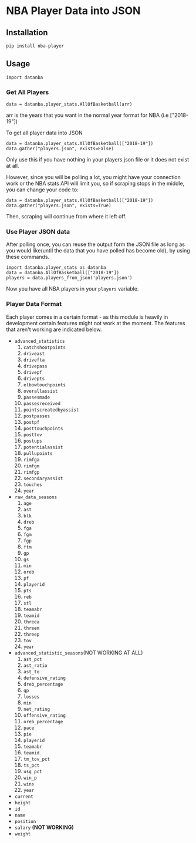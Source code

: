 # NBA Player Data into JSON

## Installation
```
pip install nba-player
```

## Usage

```
import datanba
```

### Get All Players
```
data = datanba.player_stats.AllOfBasketball(arr)
```
arr is the years that you want in the normal year format for NBA (i.e ["2018-19"])

To get all player data into JSON

```
data = datanba.player_stats.AllOfBasketball(["2018-19"])
data.gather("players.json", exists=False)
```
Only use this if you have nothing in your players.json file or it does not exist at all.

However, since you will be polling a lot, you might have your connection work or the NBA stats API will limit you, so if scraping stops in the middle, you can change your code to:

```
data = datanba.player_stats.AllOfBasketball(["2018-19"])
data.gather("players.json", exists=True)
```
Then, scraping will continue from where it left off.

### Use Player JSON data

After polling once, you can reuse the output form the JSON file as long as you would like(until the data that you have polled has become old), by using these commands.

```
import datanba.player_stats as datanba
data = datanba.AllOfBasketball(["2018-19"])
players = data.players_from_json('players.json')
```
Now you have all NBA players in your `players` variable.

### Player Data Format
Each player comes in a certain format - as this module is heavily in development certain features might not work at the moment. The features that aren't working are indicated below.

* `advanced_statistics`
  1. `catchshootpoints`
  2. `driveast`
  3. `drivefta`
  4. `drivepass`
  5. `drivepf`
  6. `drivepts`
  7. `elbowtouchpoints`
  8. `overallassist`
  9. `passesmade`
  10. `passesreceived`
  11. `pointscreatedbyassist`
  12. `postpasses`
  13. `postpf`
  14. `posttouchpoints`
  15. `posttov`
  16. `postups`
  17. `potentialassist`
  18. `pullupoints`
  19. `rimfga`
  20. `rimfgm`
  21. `rimfgp`
  22. `secondaryassist`
  23. `touches`
  24. `year`
* `raw_data_seasons`
  1. `age`
  2. `ast`
  3. `blk`
  4. `dreb`
  5. `fga`
  6. `fgm`
  7. `fgp`
  8. `ftm`
  9. `gp`
  10. `gs`
  11. `min`
  12. `oreb`
  13. `pf`
  14. `playerid`
  15. `pts`
  16. `reb`
  17. `stl`
  18. `teamabr`
  19. `teamid`
  20. `threea`
  21. `threem`
  22. `threep`
  23. `tov`
  24. `year`
* `advanced_statistic_seasons`(NOT WORKING AT ALL)
  1. `ast_pct`
  2. `ast_ratio`
  3. `ast_to`
  4. `defensive_rating`
  5. `dreb_percentage`
  6. `gp`
  7. `losses`
  8. `min`
  9. `net_rating`
  10. `offensive_rating`
  11. `oreb_percentage`
  12. `pace`
  13. `pie`
  14. `playerid`
  15. `teamabr`
  16. `teamid`
  17. `tm_tov_pct`
  18. `ts_pct`
  19. `usg_pct`
  20. `win_p`
  21. `wins`
  22. `year`
* `current`
* `height`
* `id`
* `name`
* `position`
* `salary` **(NOT WORKING)**
* `weight`



